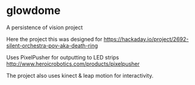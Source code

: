 # glowdome
A persistence of vision project

Here the project this was designed for
https://hackaday.io/project/2692-silent-orchestra-pov-aka-death-ring

Uses PixelPusher for outputting to LED strips
http://www.heroicrobotics.com/products/pixelpusher

The project also uses kinect & leap motion for interactivity.

